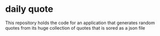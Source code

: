 # daily quote
This repository holds the code for an application that generates random quotes from its huge collection of quotes that is sored as a json file
